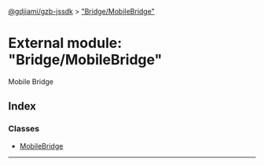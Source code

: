 [@gdjiami/gzb-jssdk](../README.md) > ["Bridge/MobileBridge"](../modules/_bridge_mobilebridge_.md)



# External module: "Bridge/MobileBridge"


Mobile Bridge

## Index

### Classes

* [MobileBridge](../classes/_bridge_mobilebridge_.mobilebridge.md)



---
